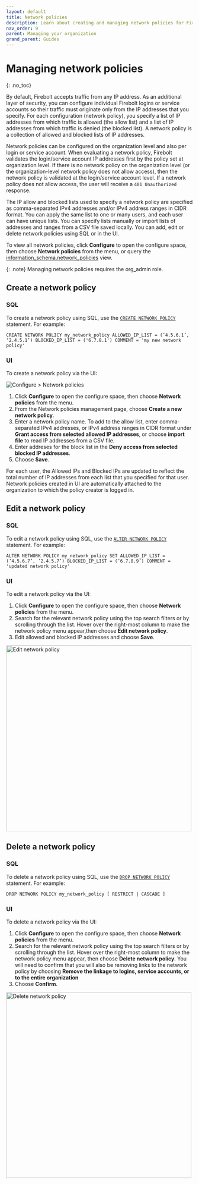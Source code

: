 ```yaml
---
layout: default
title: Network policies
description: Learn about creating and managing network policies for Firebolt.
nav_order: 9
parent: Managing your organization
grand_parent: Guides
---
```


# Managing network policies
{: .no_toc}

By default, Firebolt accepts traffic from any IP address. As an additional layer of security, you can configure individual Firebolt logins or service accounts so their traffic must originate only from the IP addresses that you specify. For each configuration (network policy), you specify a list of IP addresses from which traffic is allowed (the allow list) and a list of IP addresses from which traffic is denied (the blocked list). A network policy is a collection of allowed and blocked lists of IP addresses.

Network policies can be configured on the organization level and also per login or service account. When evaluating a network policy, Firebolt validates the login/service account IP addresses first by the policy set at organization level. If there is no network policy on the organization level (or the organization-level network policy does not allow access), then the network policy is validated at the login/service account level. If a network policy does not allow access, the user will receive a `401 Unauthorized` response.

The IP allow and blocked lists used to specify a network policy are specified as comma-separated IPv4 addresses and/or IPv4 address ranges in CIDR format. You can apply the same list to one or many users, and each user can have unique lists. You can specify lists manually or import lists of addresses and ranges from a CSV file saved locally. You can add, edit or delete network policies using SQL or in the UI. 

To view all network policies, click **Configure** to open the configure space, then choose **Network policies** from the menu, or query the [information_schema.network_policies](../../sql_reference/information-schema/network-policies.md) view. 

{: .note}
Managing network policies requires the org_admin role.

## Create a network policy

### SQL 
To create a network policy using SQL, use the [`CREATE NETWORK POLICY`](../../sql_reference/commands/data-definition/create-network-policy.md) statement. For example:

```CREATE NETWORK POLICY my_network_policy ALLOWED_IP_LIST = (‘4.5.6.1’, ‘2.4.5.1’) BLOCKED_IP_LIST = ('6.7.8.1') COMMENT = 'my new network policy'```

### UI
To create a network policy via the UI:

![Configure > Network policies](../../assets/images/networkpoliciespage.png)

1. Click **Configure** to open the configure space, then choose **Network policies** from the menu.
2. From the Network policies management page, choose **Create a new network policy**. 
3. Enter a network policy name. To add to the allow list, enter comma-separated IPv4 addresses, or IPv4 address ranges in CIDR format under **Grant access from selected allowed IP addresses**, or choose **import file** to read IP addresses from a CSV file. 
4. Enter addreses for the block list in the **Deny access from selected blocked IP addresses**. 
5. Choose **Save**.

For each user, the Allowed IPs and Blocked IPs are updated to reflect the total number of IP addresses from each list that you specified for that user. Network policies created in UI are automatically attached to the organization to which the policy creator is logged in. 

## Edit a network policy

### SQL 
To edit a network policy using SQL, use the [`ALTER NETWORK POLICY`](../../sql_reference/commands/data-definition/alter-network-policy.md) statement. For example:

```ALTER NETWORK POLICY my_network_policy SET ALLOWED_IP_LIST = (‘4.5.6.7’, ‘2.4.5.7’) BLOCKED_IP_LIST = (‘6.7.8.9’) COMMENT = 'updated network policy'```

### UI
To edit a network policy via the UI:
1. Click **Configure** to open the configure space, then choose **Network policies** from the menu.
2. Search for the relevant network policy using the top search filters or by scrolling through the list. Hover over the right-most column to make the network policy menu appear,then choose **Edit network policy**. 
3. Edit allowed and blocked IP addresses and choose **Save**.

<img src="../../assets/images/editnetworkpolicy.png" alt="Edit network policy" width="500"/>

## Delete a network policy

### SQL
To delete a network policy using SQL, use the [`DROP NETWORK POLICY`](../../sql_reference/commands/data-definition/drop-network-policy.md) statement. For example:

```DROP NETWORK POLICY my_network_policy [ RESTRICT | CASCADE ]```

### UI
To delete a network policy via the UI: 

1. Click **Configure** to open the configure space, then choose **Network policies** from the menu.
2. Search for the relevant network policy using the top search filters or by scrolling through the list. Hover over the right-most column to make the network policy menu appear, then choose **Delete network policy**. You will need to confirm that you will also be removing links to the network policy by choosing **Remove the linkage to logins, service accounts, or to the entire organization**
3. Choose **Confirm**.

<img src="../../assets/images/deletenetworkpolicy.png" alt="Delete network policy" width="500"/>